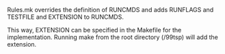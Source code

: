 Rules.mk overrides the definition of RUNCMDS and adds RUNFLAGS and TESTFILE and EXTENSION to RUNCMDS.

This way, EXTENSION can be specified in the Makefile for the implementation.
Running make from the root directory (/99tsp) will add the extension.
